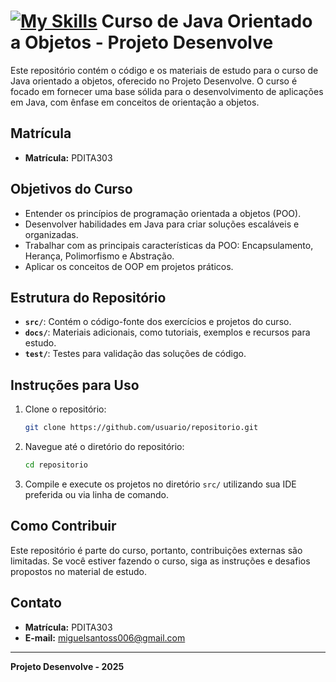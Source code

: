 
# [![My Skills](https://skillicons.dev/icons?i=java)](https://skillicons.dev)    Curso de Java Orientado a Objetos - Projeto Desenvolve 


Este repositório contém o código e os materiais de estudo para o curso de Java orientado a objetos, oferecido no Projeto Desenvolve. O curso é focado em fornecer uma base sólida para o desenvolvimento de aplicações em Java, com ênfase em conceitos de orientação a objetos.

## Matrícula
- **Matrícula:** PDITA303

## Objetivos do Curso
- Entender os princípios de programação orientada a objetos (POO).
- Desenvolver habilidades em Java para criar soluções escaláveis e organizadas.
- Trabalhar com as principais características da POO: Encapsulamento, Herança, Polimorfismo e Abstração.
- Aplicar os conceitos de OOP em projetos práticos.

## Estrutura do Repositório
- **`src/`**: Contém o código-fonte dos exercícios e projetos do curso.
- **`docs/`**: Materiais adicionais, como tutoriais, exemplos e recursos para estudo.
- **`test/`**: Testes para validação das soluções de código.
  
## Instruções para Uso
1. Clone o repositório:
    ```bash
    git clone https://github.com/usuario/repositorio.git
    ```
2. Navegue até o diretório do repositório:
    ```bash
    cd repositorio
    ```
3. Compile e execute os projetos no diretório `src/` utilizando sua IDE preferida ou via linha de comando.

## Como Contribuir
Este repositório é parte do curso, portanto, contribuições externas são limitadas. Se você estiver fazendo o curso, siga as instruções e desafios propostos no material de estudo.

## Contato
- **Matrícula:** PDITA303
- **E-mail:** miguelsantoss006@gmail.com

---

**Projeto Desenvolve - 2025**
